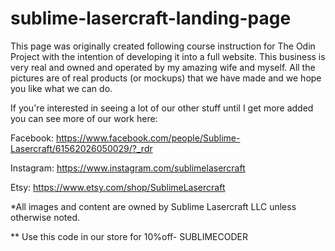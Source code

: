 # sublime-lasercraft-landing-page

This page was originally created following course instruction for The Odin Project with the intention of developing it into a full website. This business is very real and owned and operated by my amazing wife and myself. All the pictures are of real products (or mockups) that we have made and we hope you like what we can do.

If you're interested in seeing a lot of our other stuff until I get more added you can see more of our work here:

Facebook:
https://www.facebook.com/people/Sublime-Lasercraft/61562026050029/?_rdr

Instagram:
https://www.instagram.com/sublimelasercraft

Etsy:
https://www.etsy.com/shop/SublimeLasercraft

*All images and content are owned by Sublime Lasercraft LLC unless otherwise noted.

** Use this code in our store for 10%off- SUBLIMECODER